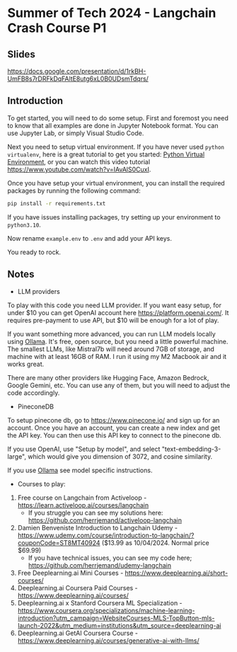 # Summer of Tech 2024 - Langchain Crash Course P1

## Slides

https://docs.google.com/presentation/d/1rkBH-UmFB8s7rDRFkDqFAltE8utg6xL0B0UDsmTdqrs/

## Introduction

To get started, you will need to do some setup. First and foremost you need to know that all examples are done in Jupyter Notebook format. You can use Jupyter Lab, or simply Visual Studio Code. 

Next you need to setup virtual environment. If you have never used `python virtualenv`, here is a great tutorial to get you started: [Python Virtual Environment](https://realpython.com/python-virtual-environments-a-primer/), or you can watch this video tutorial https://www.youtube.com/watch?v=IAvAlS0CuxI.

Once you have setup your virtual environment, you can install the required packages by running the following command:

```bash
pip install -r requirements.txt
```

If you have issues installing packages, try setting up your environment to `python3.10`.

Now rename `example.env` to `.env` and add your API keys.

You ready to rock.

## Notes

- LLM providers

To play with this code you need LLM provider. If you want easy setup, for under $10 you can get OpenAI account here https://platform.openai.com/. It requires pre-payment to use API, but $10 will be enough for a lot of play.

If you want something more advanced, you can run LLM models locally using [Ollama](https://ollama.com/library). It's free, open source, but you need a little powerful machine. The smallest LLMs, like Mistral7b will need around 7GB of storage, and machine with at least 16GB of RAM. I run it using my M2 Macbook air and it works great.

There are many other providers like Hugging Face, Amazon Bedrock, Google Gemini, etc. You can use any of them, but you will need to adjust the code accordingly.


- PineconeDB

To setup pinecone db, go to https://www.pinecone.io/ and sign up for an account. Once you have an account, you can create a new index and get the API key. You can then use this API key to connect to the pinecone db.

If you use OpenAI, use "Setup by model", and select "text-embedding-3-large", which would give you dimension of 3072, and cosine similarity.

If you use [Ollama](https://ollama.com/library) see model specific instructions.


- Courses to play:

1. Free course on Langchain from Activeloop  - https://learn.activeloop.ai/courses/langchain
    - If you struggle you can see my solutions here: https://github.com/herrjemand/activeloop-langchain
2. Damien Benveniste Introduction to Langchain Udemy - https://www.udemy.com/course/introduction-to-langchain/?couponCode=ST8MT40924 ($13.99 as 10/04/2024. Normal price $69.99)
    - If you have technical issues, you can see my code here; https://github.com/herrjemand/udemy-langchain
3. Free Deeplearning.ai Mini Courses - https://www.deeplearning.ai/short-courses/
4. Deeplearning.ai Coursera Paid Courses - https://www.deeplearning.ai/courses/
5. Deeplearning.ai x Stanford Coursera ML Specialization - https://www.coursera.org/specializations/machine-learning-introduction?utm_campaign=WebsiteCourses-MLS-TopButton-mls-launch-2022&utm_medium=institutions&utm_source=deeplearning-ai
6. Deeplearning.ai GetAI Coursera Course - https://www.deeplearning.ai/courses/generative-ai-with-llms/
